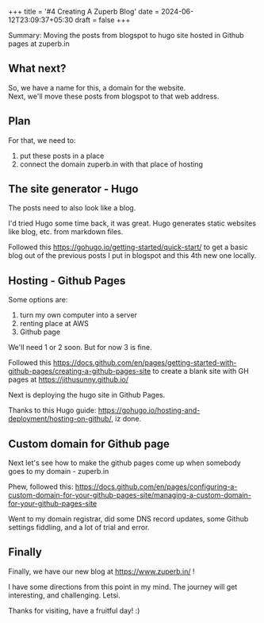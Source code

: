 +++
title = '#4 Creating A Zuperb Blog'
date = 2024-06-12T23:09:37+05:30
draft = false
+++

Summary: Moving the posts from blogspot to hugo site hosted in Github pages at zuperb.in


## What next?
So, we have a name for this, a domain for the website.   
Next, we'll move these posts from blogspot to that web address.


## Plan
For that, we need to:
1. put these posts in a place
2. connect the domain zuperb.in with that place of hosting

## The site generator - Hugo
The posts need to also look like a blog.

I'd tried Hugo some time back, it was great.
Hugo generates static websites like blog, etc. from markdown files.

Followed this https://gohugo.io/getting-started/quick-start/ to get a basic blog out of the previous posts I put in blogspot and this 4th new one locally.

## Hosting - Github Pages

Some options are:
1. turn my own computer into a server
2. renting place at AWS
3. Github page

We'll need 1 or 2 soon. But for now 3 is fine.

Followed this
https://docs.github.com/en/pages/getting-started-with-github-pages/creating-a-github-pages-site to create a blank site with GH pages at https://jithusunny.github.io/

Next is deploying the hugo site in Github Pages.

Thanks to this Hugo guide: https://gohugo.io/hosting-and-deployment/hosting-on-github/, iz done.



## Custom domain for Github page

Next let's see how to make the github pages come up when somebody goes to my domain - zuperb.in

Phew, followed this: https://docs.github.com/en/pages/configuring-a-custom-domain-for-your-github-pages-site/managing-a-custom-domain-for-your-github-pages-site

Went to my domain registrar, did some DNS record updates, some Github settings fiddling, and a lot of trial and error. 

## Finally
Finally, we have our new blog at https://www.zuperb.in/ !

I have some directions from this point in my mind.
The journey will get interesting, and challenging. Letsi.

Thanks for visiting, have a fruitful day! :)